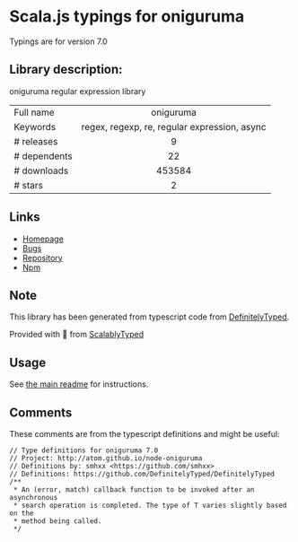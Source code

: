 
# Scala.js typings for oniguruma

Typings are for version 7.0

## Library description:
oniguruma regular expression library

|                    |                 |
| ------------------ | :-------------: |
| Full name          | oniguruma |
| Keywords           | regex, regexp, re, regular expression, async |
| # releases         | 9 |
| # dependents       | 22 |
| # downloads        | 453584 |
| # stars            | 2 |

## Links
- [Homepage](http://atom.github.io/node-oniguruma)
- [Bugs](https://github.com/atom/node-oniguruma/issues)
- [Repository](https://github.com/atom/node-oniguruma)
- [Npm](https://www.npmjs.com/package/oniguruma)
    


## Note
This library has been generated from typescript code from [DefinitelyTyped](https://definitelytyped.org).

Provided with :purple_heart: from [ScalablyTyped](https://github.com/oyvindberg/ScalablyTyped)

## Usage
See [the main readme](../../readme.md) for instructions.

## Comments

These comments are from the typescript definitions and might be useful:
```
// Type definitions for oniguruma 7.0
// Project: http://atom.github.io/node-oniguruma
// Definitions by: smhxx <https://github.com/smhxx>
// Definitions: https://github.com/DefinitelyTyped/DefinitelyTyped
/**
 * An (error, match) callback function to be invoked after an asynchronous
 * search operation is completed. The type of T varies slightly based on the
 * method being called.
 */

```

